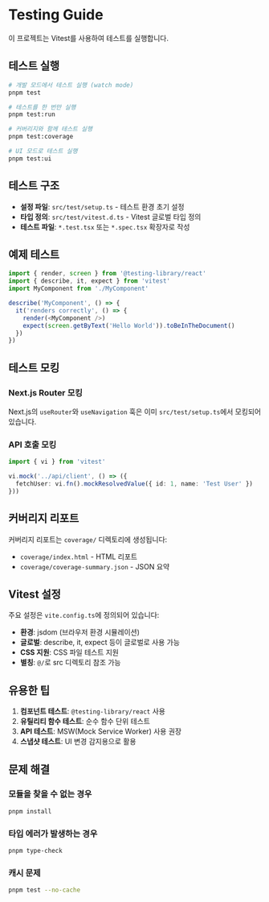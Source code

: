 # Testing Guide

이 프로젝트는 Vitest를 사용하여 테스트를 실행합니다.

## 테스트 실행

```bash
# 개발 모드에서 테스트 실행 (watch mode)
pnpm test

# 테스트를 한 번만 실행
pnpm test:run

# 커버리지와 함께 테스트 실행
pnpm test:coverage

# UI 모드로 테스트 실행
pnpm test:ui
```

## 테스트 구조

- **설정 파일**: `src/test/setup.ts` - 테스트 환경 초기 설정
- **타입 정의**: `src/test/vitest.d.ts` - Vitest 글로벌 타입 정의
- **테스트 파일**: `*.test.tsx` 또는 `*.spec.tsx` 확장자로 작성

## 예제 테스트

```typescript
import { render, screen } from '@testing-library/react'
import { describe, it, expect } from 'vitest'
import MyComponent from './MyComponent'

describe('MyComponent', () => {
  it('renders correctly', () => {
    render(<MyComponent />)
    expect(screen.getByText('Hello World')).toBeInTheDocument()
  })
})
```

## 테스트 모킹

### Next.js Router 모킹
Next.js의 `useRouter`와 `useNavigation` 훅은 이미 `src/test/setup.ts`에서 모킹되어 있습니다.

### API 호출 모킹
```typescript
import { vi } from 'vitest'

vi.mock('../api/client', () => ({
  fetchUser: vi.fn().mockResolvedValue({ id: 1, name: 'Test User' })
}))
```

## 커버리지 리포트

커버리지 리포트는 `coverage/` 디렉토리에 생성됩니다:
- `coverage/index.html` - HTML 리포트
- `coverage/coverage-summary.json` - JSON 요약

## Vitest 설정

주요 설정은 `vite.config.ts`에 정의되어 있습니다:

- **환경**: jsdom (브라우저 환경 시뮬레이션)
- **글로벌**: describe, it, expect 등이 글로벌로 사용 가능
- **CSS 지원**: CSS 파일 테스트 지원
- **별칭**: `@/`로 src 디렉토리 참조 가능

## 유용한 팁

1. **컴포넌트 테스트**: `@testing-library/react` 사용
2. **유틸리티 함수 테스트**: 순수 함수 단위 테스트
3. **API 테스트**: MSW(Mock Service Worker) 사용 권장
4. **스냅샷 테스트**: UI 변경 감지용으로 활용

## 문제 해결

### 모듈을 찾을 수 없는 경우
```bash
pnpm install
```

### 타입 에러가 발생하는 경우
```bash
pnpm type-check
```

### 캐시 문제
```bash
pnpm test --no-cache
```